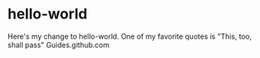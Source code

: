 # hello-world
Here's my change to hello-world.
One of my favorite quotes is "This, too, shall pass"
Guides.github.com
